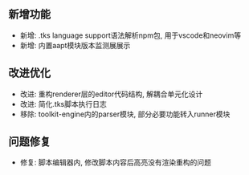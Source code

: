 ## 新增功能
- 新增: .tks language support语法解析npm包, 用于vscode和neovim等
- 新增: 内置aapt模块版本监测展展示

## 改进优化
- 改进: 重构renderer层的editor代码结构, 解耦合单元化设计
- 改进: 简化.tks脚本执行日志
- 移除: toolkit-engine内的parser模块, 部分必要功能转入runner模块

## 问题修复
- 修复: 脚本编辑器内, 修改脚本内容后高亮没有渲染重构的问题

